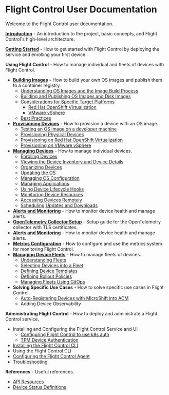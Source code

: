 # Flight Control User Documentation

Welcome to the Flight Control user documentation.

**[Introduction](introduction.md)** - An introduction to the project, basic concepts, and Flight Control's high-level architecture.

**[Getting Started](getting-started.md)** - How to get started with Flight Control by deploying the service and enrolling your first device.

**Using Flight Control** - How to manage individual and fleets of devices with Flight Control.

* **[Building Images](building-images.md)** - How to build your own OS images and publish them to a container registry.
  * [Understanding OS Images and the Image Build Process](building-images.md#understanding-os-images-and-the-image-build-process)
  * [Building and Publishing OS Images and Disk Images](building-images.md#building-and-publishing-os-images-and-disk-images)
  * [Considerations for Specific Target Platforms](building-images.md#considerations-for-specific-target-platforms)
    * [Red Hat OpenShift Virtualization](building-images.md#red-hat-openshift-virtualization)
    * [VMware vSphere](building-images.md#vmware-vsphere)
  * [Best Practices](building-images.md#best-practices)
* **[Provisioning Devices](provisioning-devices.md)** - How to provision a device with an OS image.
  * [Testing an OS image on a developer machine](provisioning-devices.md#testing-an-os-image-on-a-developer-machine)
  * [Provisioning Physical Devices](provisioning-devices.md#provisioning-physical-devices)
  * [Provisioning on Red Hat OpenShift Virtualization](provisioning-devices.md#provisioning-on-red-hat-openshift-virtualization)
  * [Provisioning on VMware vSphere](provisioning-devices.md#provisioning-on-vmware-vsphere)
* **[Managing Devices](managing-devices.md)** - How to manage individual devices.
  * [Enrolling Devices](managing-devices.md#enrolling-devices)
  * [Viewing the Device Inventory and Device Details](managing-devices.md#viewing-the-device-inventory-and-device-details)
  * [Organizing Devices](managing-devices.md#organizing-devices)
  * [Updating the OS](managing-devices.md#updating-the-os)
  * [Managing OS Configuration](managing-devices.md#managing-configuration)
  * [Managing Applications](managing-devices.md#managing-applications)
  * [Using Device Lifecycle Hooks](managing-devices.md#using-device-lifecycle-hooks)
  * [Monitoring Device Resources](managing-devices.md#monitoring-device-resources)
  * [Accessing Devices Remotely](managing-devices.md#accessing-devices-remotely)
  * [Scheduling Updates and Downloads](managing-devices.md#scheduling-updates-and-downloads)
* **[Alerts and Monitoring](alerts-monitoring.md)** - How to monitor device health and manage alerts.
* **[OpenTelemetry Collector Setup](otel-collector.md)** - Setup guide for the OpenTelemetry collector with TLS certificates.
* **[Alerts and Monitoring](alerts.md)** - How to monitor device health and manage alerts.
* **[Metrics Configuration](metrics.md)** - How to configure and use the metrics system for monitoring Flight Control.
* **[Managing Device Fleets](managing-fleets.md)** - How to manage fleets of devices.
  * [Understanding Fleets](managing-fleets.md#understanding-fleets)
  * [Selecting Devices into a Fleet](managing-fleets.md#selecting-devices-into-a-fleet)
  * [Defining Device Templates](managing-fleets.md#defining-device-templates)
  * [Defining Rollout Policies](managing-fleets.md#defining-rollout-policies)
  * [Managing Fleets Using GitOps](managing-fleets.md#managing-fleets-using-gitops)
* **Solving Specific Use Cases** - How to solve specific use cases in Flight Control.
  * [Auto-Registering Devices with MicroShift into ACM](registering-microshift-devices-acm.md)
  * Adding Device Observability

**Administrating Flight Control** - How to deploy and administrate a Flight Control service.

* Installing and Configuring the Flight Control Service and UI
  * [Configuring Flight Control to use k8s auth](kubernetes-auth.md)
  * [TPM Device Authentication](tpm-authentication.md)
* [Installing the Flight Control CLI](install-cli.md)
* Using the Flight Control CLI
* [Configuring the Flight Control Agent](configuring-agent.md)
* [Troubleshooting](troubleshooting.md)

**References** - Useful references.

* [API Resources](api-resources.md)
* [Device Status Definitions](device-api-statuses.md)
